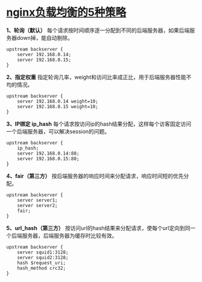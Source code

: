 # [nginx负载均衡的5种策略](https://www.cnblogs.com/andashu/p/6377323.html)



**1、轮询（默认）**
每个请求按时间顺序逐一分配到不同的后端服务器，如果后端服务器down掉，能自动剔除。

```nginx
upstream backserver {
	server 192.168.0.14;
	server 192.168.0.15;
}
```

**2、指定权重**
指定轮询几率，weight和访问比率成正比，用于后端服务器性能不均的情况。

```nginx
upstream backserver {
	server 192.168.0.14 weight=10;
	server 192.168.0.15 weight=10;
}
```

**3、IP绑定 ip_hash**
每个请求按访问ip的hash结果分配，这样每个访客固定访问一个后端服务器，可以解决session的问题。

```nginx
upstream backserver {
    ip_hash;
    server 192.168.0.14:88;
    server 192.168.0.15:80;
}
```

**4、fair（第三方）**
按后端服务器的响应时间来分配请求，响应时间短的优先分配。

```nginx
upstream backserver {
	server server1;
	server server2;
	fair;
}
```

**5、url_hash（第三方）**
按访问url的hash结果来分配请求，使每个url定向到同一个后端服务器，后端服务器为缓存时比较有效。

```nginx
upstream backserver {
	server squid1:3128;
	server squid2:3128;
	hash $request_uri;
	hash_method crc32;
}
```

